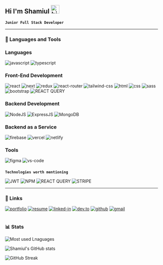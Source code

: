 ## Hi I'm Shamiul <img src="https://user-images.githubusercontent.com/1303154/88677602-1635ba80-d120-11ea-84d8-d263ba5fc3c0.gif" width="28px" height="28px" alt="hi">
**`Junior Full Stack Developer`**
<!-- <p align="center"><img src="https://media4.giphy.com/media/gjrYDwbjnK8x36xZIO/giphy.gif" width="400"/></p> -->


---

### 🧰 Languages and Tools
### Languages

![javascript](https://img.shields.io/badge/JavaScript-323330?style=for-the-badge&logo=javascript&logoColor=F7DF1E)
![typescript](https://img.shields.io/badge/TypeScript-3178C6?style=for-the-badge&logo=typescript&logoColor=white)

<!--![python](https://img.shields.io/badge/Python-3776AB?style=for-the-badge&logo=python&logoColor=white)-->

### Front-End Development

![react](https://img.shields.io/badge/React-20232A?style=for-the-badge&logo=react&logoColor=61DAFB)
![next](https://img.shields.io/badge/Next-000000?style=for-the-badge&logo=nextdotjs&logoColor=FFFFFF)
![redux](https://img.shields.io/badge/Redux-593D88?style=for-the-badge&logo=redux&logoColor=white)
![react-router](https://img.shields.io/badge/React_Router-CA4245?style=for-the-badge&logo=react-router&logoColor=white)
![tailwind-css](https://img.shields.io/badge/tailwind_css-06B6D4?style=for-the-badge&logo=tailwind-css&logoColor=white)
![html](https://img.shields.io/badge/HTML5-E34F26?style=for-the-badge&logo=html5&logoColor=white)
![css](https://img.shields.io/badge/CSS3-1572B6?style=for-the-badge&logo=css3&logoColor=white)
![sass](https://img.shields.io/badge/SASS-CC6699?style=for-the-badge&logo=sass&logoColor=white)
![bootstrap](https://img.shields.io/badge/Bootstrap-563D7C?style=for-the-badge&logo=bootstrap&logoColor=white)
![REACT QUERY](https://img.shields.io/badge/React_Query-FF4154?style=for-the-badge&logo=React_Query&logoColor=white)

### Backend Development

![NodeJS](https://img.shields.io/badge/Node.js-339933?style=for-the-badge&logo=nodedotjs&logoColor=white)
![ExpressJS](https://img.shields.io/badge/Express.js-000000?style=for-the-badge&logo=express&logoColor=white)
![MongoDB](https://img.shields.io/badge/MongoDB-4EA94B?style=for-the-badge&logo=mongodb&logoColor=white)

### Backend as a Service 

![firebase](https://img.shields.io/badge/Firebase-ffaa00?style=for-the-badge&logo=Firebase&logoColor=white)
![vercel](https://img.shields.io/badge/Vercel-000000?style=for-the-badge&logo=Vercel&logoColor=white)
![netlify](https://img.shields.io/badge/Netlify-00C7B7?style=for-the-badge&logo=netlify&logoColor=white)

### Tools

![figma](https://img.shields.io/badge/figma-000000?style=for-the-badge&logo=figma&logoColor=white)
![vs-code](https://img.shields.io/badge/VS_Code-007ACC?style=for-the-badge&logo=Visual-Studio-Code&logoColor=white)

### 
**`Technologies worth mentioning`**

![JWT](https://img.shields.io/badge/JWT-000000?style=for-the-badge&logo=JSON%20web%20tokens&logoColor=white)
![NPM](https://img.shields.io/badge/npm-CB3837?style=for-the-badge&logo=npm&logoColor=white)
![REACT QUERY](https://img.shields.io/badge/React_Query-FF4154?style=for-the-badge&logo=React_Query&logoColor=white)
![STRIPE](https://img.shields.io/badge/Stripe-626CD9?style=for-the-badge&logo=Stripe&logoColor=white)



<!--<img align="left" alt="JavaScript" width="30px" style="padding-right:10px;" src="https://cdn.jsdelivr.net/gh/devicons/devicon/icons/javascript/javascript-plain.svg" />-->

<hr/>

### 🔗 Links

[![portfolio](https://img.shields.io/badge/Portfolio-5340ff?style=for-the-badge&logo=Google-chrome&logoColor=white)](https://shamiul-islam.web.app/)
[![resume](https://img.shields.io/badge/Resume-4285F4?style=for-the-badge&logo=read-the-docs&logoColor=white)](https://drive.google.com/drive/folders/1l7suRmmzdduuCdA9KuFf1rbcIrMn6bEW?usp=drive_link)
[![linked-in](https://img.shields.io/badge/Linked_In-0077B5?style=for-the-badge&logo=LinkedIn&logoColor=white)](https://www.linkedin.com/in/shamiul-islam-lipu-7033a7135/)
[![dev.to](https://img.shields.io/badge/Dev.to-0A0A0A?style=for-the-badge&logo=DevdotTo&logoColor=white)](https://dev.to/shamiul)
[![github](https://img.shields.io/badge/GitHub-000000?style=for-the-badge&logo=GitHub&logoColor=white)](https://github.com/Shamiul-Lipu)
[![gmail](https://img.shields.io/badge/Gmail-D14836?style=for-the-badge&logo=Gmail&logoColor=white)](mailto:shamiullipu@gmail.com)




#

### 📊 Stats

![Most used Lnaguages](https://github-readme-stats.vercel.app/api/top-langs/?username=Shamiul-Lipu&size_weight=0.5&count_weight=0.5&theme=gruvbox&border_radius=4.5&layout=compact&langs_count=8)

![Shamiul's GitHub stats](https://github-readme-stats.vercel.app/api?username=Shamiul-Lipu&show_icons=true&theme=gruvbox&rank_icon=github)

![GitHub Streak](https://streak-stats.demolab.com?user=Shamiul-Lipu&theme=gruvbox&border_radius=4.5)
